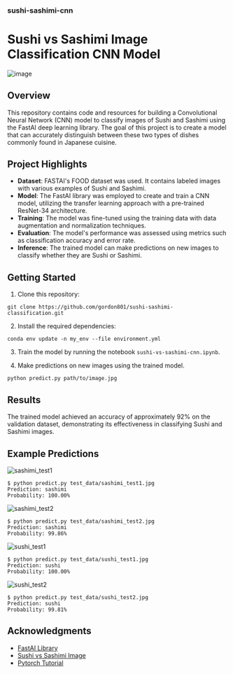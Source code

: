 ### sushi-sashimi-cnn

# Sushi vs Sashimi Image Classification CNN Model
![image](https://github.com/gordon801/my-first-nn/assets/62014067/8509f75f-b2b1-4a19-9b1c-763ec996eb07)

## Overview

This repository contains code and resources for building a Convolutional Neural Network (CNN) model to classify images of Sushi and Sashimi using the FastAI deep learning library. The goal of this project is to create a model that can accurately distinguish between these two types of dishes commonly found in Japanese cuisine.

## Project Highlights

- **Dataset**: FASTAI's FOOD dataset was used. It contains labeled images with various examples of Sushi and Sashimi.
- **Model**: The FastAI library was employed to create and train a CNN model, utilizing the transfer learning approach with a pre-trained ResNet-34 architecture.
- **Training**: The model was fine-tuned using the training data with data augmentation and normalization techniques.
- **Evaluation**: The model's performance was assessed using metrics such as classification accuracy and error rate.
- **Inference**: The trained model can make predictions on new images to classify whether they are Sushi or Sashimi.

## Getting Started

1. Clone this repository:
```
git clone https://github.com/gordon801/sushi-sashimi-classification.git
```
2. Install the required dependencies:
```
conda env update -n my_env --file environment.yml
```
3. Train the model by running the notebook `sushi-vs-sashimi-cnn.ipynb`.

4. Make predictions on new images using the trained model. 
```
python predict.py path/to/image.jpg
```

## Results
The trained model achieved an accuracy of approximately 92% on the validation dataset, demonstrating its effectiveness in classifying Sushi and Sashimi images.

## Example Predictions
![sashimi_test1](https://github.com/gordon801/my-first-nn/assets/62014067/ea0ea642-131f-4a00-9a2b-cfa4e9260c16)
```
$ python predict.py test_data/sashimi_test1.jpg
Prediction: sashimi
Probability: 100.00%
```
![sashimi_test2](https://github.com/gordon801/my-first-nn/assets/62014067/36812f0d-12bf-464e-a2f5-7f341ce0a0fd)
```
$ python predict.py test_data/sashimi_test2.jpg
Prediction: sashimi
Probability: 99.86%
```

![sushi_test1](https://github.com/gordon801/my-first-nn/assets/62014067/96145b25-d827-4857-84a7-25bb8dc2f394)
```
$ python predict.py test_data/sushi_test1.jpg
Prediction: sushi
Probability: 100.00%
```

![sushi_test2](https://github.com/gordon801/my-first-nn/assets/62014067/18e2fb81-914e-4880-8223-0ff98a651154)
```
$ python predict.py test_data/sushi_test2.jpg
Prediction: sushi
Probability: 99.81%
```

## Acknowledgments
- [FastAI Library](https://docs.fast.ai/)
- [Sushi vs Sashimi Image](https://thisonevsthatone.com/sushi-vs-sashimi/)
- [Pytorch Tutorial](https://youtu.be/k1GIEkzQ8qc?si=FEv_pFYHeuvBkStW)


